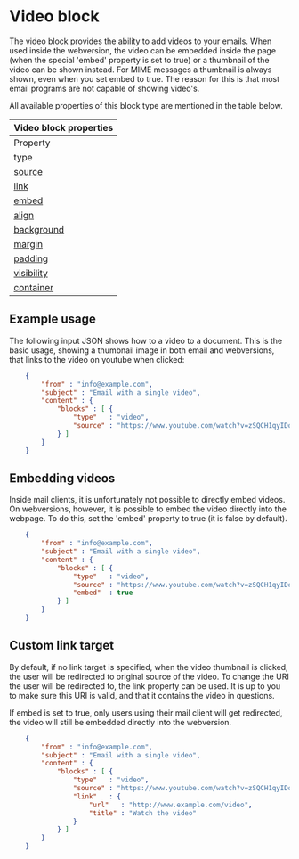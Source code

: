 # Video block

The video block provides the ability to add videos to your emails.
When used inside the webversion, the video can be embedded inside
the page (when the special 'embed' property is set to true) or a
thumbnail of the video can be shown instead. For MIME messages a
thumbnail is always shown, even when you set embed to true. The reason
for this is that most email programs are not capable of showing video's.

All available properties of this block type are mentioned in the table below.

| Video block properties |
| --- |
| Property | Value | Description |
| type | "video" | Property to identify the block as a video block. |
| [source](/copernica-docs:ResponsiveEmail/json/property-source) | _string_ | The video source URI |
| [link](/copernica-docs:ResponsiveEmail/json/property-link) | _mixed_ | A string with the link target, or an object with the properties `url`, `title` and `params`. |
| [embed](/copernica-docs:ResponsiveEmail/json/property-embed) | _boolean_ | A boolean indicating whether or not the full video should be embedded when displaying a webversion |
| [align](/copernica-docs:ResponsiveEmail/json/property-align) | _string_ | To which side should the video be aligned? default is left. |
| [background](/copernica-docs:ResponsiveEmail/json/property-background) | _object_ | The background settings for the video block. |
| [margin](/copernica-docs:ResponsiveEmail/json/property-margin) | _mixed_ | Margins around the video. |
| [padding](/copernica-docs:ResponsiveEmail/json/property-padding) | _mixed_ | Whitespace around the block, this whitespace will have a background |
| [visibility](/copernica-docs:ResponsiveEmail/json/property-visibility) | _object_ | Visibility based on device, client and/or receiver. |
| [container](/copernica-docs:ResponsiveEmail/json/property-container) | _object_ | Access to the surrounding container |

## Example usage

The following input JSON shows how to a video to a document. This is the basic
usage, showing a thumbnail image in both email and webversions, that links to
the video on youtube when clicked:


````json
    {
        "from" : "info@example.com",
        "subject" : "Email with a single video",
        "content" : {
            "blocks" : [ {
                "type"   : "video",
                "source" : "https://www.youtube.com/watch?v=zSQCH1qyIDo"
            } ]
        }
    }
````


## Embedding videos

Inside mail clients, it is unfortunately not possible to directly embed videos.
On webversions, however, it is possible to embed the video directly into the
webpage. To do this, set the 'embed' property to true (it is false by default).


````json
    {
        "from" : "info@example.com",
        "subject" : "Email with a single video",
        "content" : {
            "blocks" : [ {
                "type"   : "video",
                "source" : "https://www.youtube.com/watch?v=zSQCH1qyIDo",
                "embed"  : true
            } ]
        }
    }
````


## Custom link target

By default, if no link target is specified, when the video thumbnail is clicked,
the user will be redirected to original source of the video. To change the URI
the user will be redirected to, the link property can be used. It is up to you
to make sure this URI is valid, and that it contains the video in questions.

If embed is set to true, only users using their mail client will get redirected,
the video will still be embedded directly into the webversion.


````json
    {
        "from" : "info@example.com",
        "subject" : "Email with a single video",
        "content" : {
            "blocks" : [ {
                "type"   : "video",
                "source" : "https://www.youtube.com/watch?v=zSQCH1qyIDo",
                "link"   : {
                    "url"   : "http://www.example.com/video",
                    "title" : "Watch the video"
                }
            } ]
        }
    }
````
